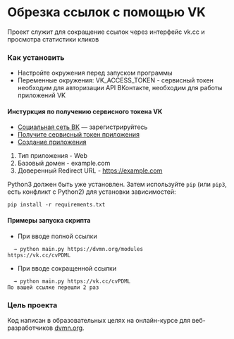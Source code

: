 # Обрезка ссылок с помощью VK

Проект служит для сокращение ссылок через интерфейс vk.cc и просмотра статистики кликов

### Как установить
* Настройте окружения перед запуском программы
* Переменные окружения: VK_ACCESS_TOKEN - сервисный токен необходим для авторизации API ВКонтакте, необходим для работы приложений VK
#### Инстуркция по получению сервисного токена VK
* [Социальная сеть ВК](https://vk.com/) — зарегистрируйтесь
* [Получите сервисный токен приложения](https://id.vk.com/about/business/go/docs/ru/vkid/latest/vk-id/connection/tokens/service-token)
* [Создание приложения](https://id.vk.com/about/business/go/docs/ru/vkid/latest/vk-id/connection/create-application)
1) Тип приложения - Web
2) Базовый домен - example.com
3) Доверенный Redirect URL - https://example.com

Python3 должен быть уже установлен. 
Затем используйте `pip` (или `pip3`, есть конфликт с Python2) для установки зависимостей:
```
pip install -r requirements.txt
```
#### Примеры запуска скрипта
* При вводе полной ссылки
```
  → python main.py https://dvmn.org/modules
https://vk.cc/cvPDML
```
* При вводе сокращенной ссылки
```
  → python main.py https://vk.cc/cvPDML
По вашей ссылке перешли 2 раз
```
### Цель проекта

Код написан в образовательных целях на онлайн-курсе для веб-разработчиков [dvmn.org](https://dvmn.org/).
 
